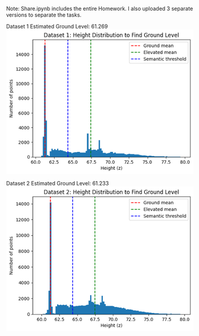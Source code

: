 Note: 
Share.ipynb includes the entire Homework.
I also uploaded 3 separate versions to separate the tasks.

Dataset 1 Estimated Ground Level: 61.269
![Task 1 Dataset 1](task1_d1.png)


Dataset 2 Estimated Ground Level: 61.233
![Task 1 Dataset 2](task1_d2.png)
